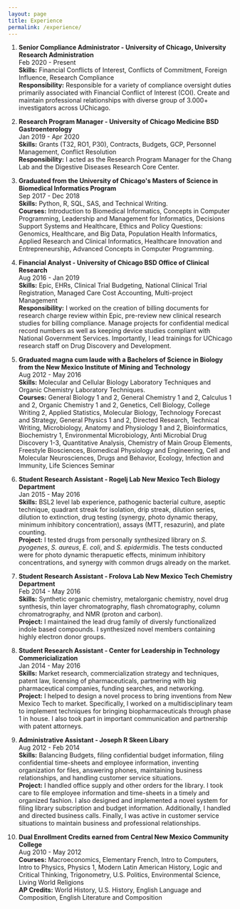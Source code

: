 ```yaml
---
layout: page
title: Experience
permalink: /experience/
---  
```

1. **Senior Compliance Administrator - University of Chicago, University Research Administration**    
Feb 2020 - Present      
**Skills:** Financial Conflicts of Interest, Conflicts of Commitment, Foreign Influence, Research Compliance       
**Responsibility:**  Responsible for a variety of compliance oversight duties primarily associated with Financial Conflict of Interest (COI). Create and maintain professional relationships with diverse group of 3.000+ investigators across UChicago.   


2. **Research Program Manager - University of Chicago Medicine BSD Gastroenterology**  
Jan 2019 - Apr 2020  
**Skills:** Grants (T32, RO1, P30), Contracts, Budgets, GCP, Personnel Management, Conflict Resolution             
**Responsibility:** I acted as the Research Program Manager for the Chang Lab and the Digestive Diseases Research Core Center.

3. **Graduated from the University of Chicago's Masters of Science in Biomedical Informatics Program**     
Sep 2017 - Dec 2018      
**Skills:** Python, R, SQL, SAS, and Technical Writing.        
**Courses:** Introduction to Biomedical Informatics, Concepts in Computer Programming, Leadership and Management for Informatics, 
Decisions Support Systems and Healthcare, Ethics and Policy Questions: Genomics, Healthcare, and Big Data, 
Population Health Informatics, Applied Research and Clinical Informatics, Healthcare Innovation and Entrepreneurship, Advanced Concepts in Computer Programming.     

4. **Financial Analyst - University of Chicago BSD Office of Clinical Research**                 
Aug 2016 - Jan 2019    
**Skills:** Epic, EHRs, Clinical Trial Budgeting, National Clinical Trial Registration,
Managed Care Cost Accounting, Multi-project Management  
**Responsibility:** I worked on the creation of billing documents for research charge 
review within Epic, pre-review new clinical research studies for billing 
compliance. Manage projects for confidential medical record numbers as well 
as keeping device studies compliant with National Government Services. Importantly,
I lead trainings for UChicago research staff on Drug Discovery and Development.

5. **Graduated magna cum laude with a Bachelors of Science in Biology from the New Mexico Institute of Mining and Technology**     
Aug 2012 - May 2016      
**Skills:** Molecular and Cellular Biology Laboratory Techniques and Organic Chemistry Laboratory Techniques.     
**Courses:** General Biology 1 and 2, General Chemistry 1 and 2, Calculus 1 and 2, Organic Chemistry 1 and 2, Genetics, Cell Biology,
College Writing 2, Applied Statistics, Molecular Biology, Technology Forecast and Strategy, General Physics 1 and 2, Directed Research, 
Technical Writing, Microbiology, Anatomy and Physiology 1 and 2, Bioinformatics, Biochemistry 1, Environmental Microbiology, Anti Microbial 
Drug Discovery 1-3, Quantitative Analysis, Chemistry of Main Group Elements, Freestyle Biosciences, Biomedical Physiology and Engineering, Cell 
and Molecular Neurosciences, Drugs and Behavior, Ecology, Infection and Immunity, Life Sciences Seminar
      

6. **Student Research Assistant - Rogelj Lab New Mexico Tech Biology Department**  
Jan 2015 - May 2016  
**Skills:** BSL2 level lab experience, pathogenic bacterial culture, aseptic 
technique, quadrant streak for isolation, drip streak, dilution 
series, dilution to extinction, drug testing (synergy, photo 
dynamic therapy, minimum inhibitory concentration), assays 
(MTT, resazurin), and plate counting.  
**Project:** I tested drugs from personally synthesized library on
*S. pyogenes*, *S. aureus*, *E. coli*, and *S. epidermidis*. The 
tests conducted were for photo dynamic therapuetic effects,
minimum inhibitory concentrations, and synergy with common drugs
already on the market.

7. **Student Research Assistant - Frolova Lab New Mexico Tech Chemistry Department**  
Feb 2014 - May 2016  
**Skills:** Synthetic organic chemistry, metalorganic chemistry, novel drug 
synthesis, thin layer chromatography, flash chromatography, 
column chromatrography, and NMR (proton and carbon).  
**Project:** I maintained the lead drug family of diversly functionalized
indole based compounds. I synthesized novel members containing
highly electron donor groups.

8. **Student Research Assistant - Center for Leadership in Technology Commericialization**  
Jan 2014 - May 2016  
**Skills:** Market research, commercialization strategy and techniques, 
patent law, licensing of pharmaceuticals, partnering with big 
pharmaceutical companies, funding searches, and networking.  
**Project:** I helped to design a novel process to bring inventions from New 
Mexico Tech to market. Specifically, I worked on a multidisciplinary team to
implement techniques for bringing biopharmaceuticals through phase 1 in house. 
I also took part in important communication and partnership with patent attorneys. 

9. **Administrative Assistant - Joseph R Skeen Libary**  
Aug 2012 - Feb 2014  
**Skills:** Balancing Budgets, filing confidential budget information, 
filing confidential time-sheets and employee information, inventing organization for files,
answering phones, maintaining business relationships, and handling customer service situations.  
**Project:** I handled office supply and other orders for the library. I took care to file 
employee information and time-sheets in a timely and organized fashion. I also designed and implemented a novel
system for filing library subscription and budget information. Additionally, I handled and directed business calls.
Finally, I was active in customer service situations to maintain business and professional relationships.

10. **Dual Enrollment Credits earned from Central New Mexico Community College**      
Aug 2010 - May 2012              
**Courses:** Macroeconomics, Elementary French, Intro to Computers, Intro to Physics, Physics 1, Modern Latin American History, Logic and Critical Thinking, Trigonometry, U.S. Politics, Environmental Science, Living World Religions             
**AP Credits:** World History, U.S. History, English Language and Composition, English Literature and Composition




